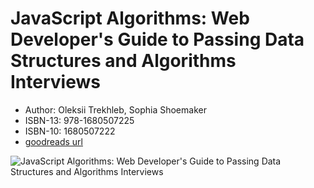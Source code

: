 # JavaScript Algorithms: Web Developer's Guide to Passing Data Structures and Algorithms Interviews

* Author: Oleksii Trekhleb, Sophia Shoemaker
* ISBN-13: 978-1680507225
* ISBN-10: 1680507222
* [goodreads url](https://www.goodreads.com/book/show/54914724-javascript-algorithms)

![JavaScript Algorithms: Web Developer's Guide to Passing Data Structures and Algorithms Interviews](https://images-na.ssl-images-amazon.com/images/S/compressed.photo.goodreads.com/books/1597357469i/54914724.jpg)

